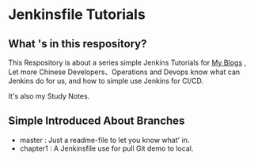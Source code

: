 # Jenkinsfile Tutorials

## What 's in this respository?

This Respository is about a series simple Jenkins Tutorials  for [My Blogs](https://www.cnblogs.com/hellxz/category/1538728.html) , Let more Chinese Developers、Operations and Devops know what can Jenkins do for us, and how to simple use Jenkins for CI/CD.

It's also my Study Notes.

## Simple Introduced About Branches

- master : Just a readme-file to let you know what' in.
- chapter1 : A Jenkinsfile use for pull Git demo to local. 

